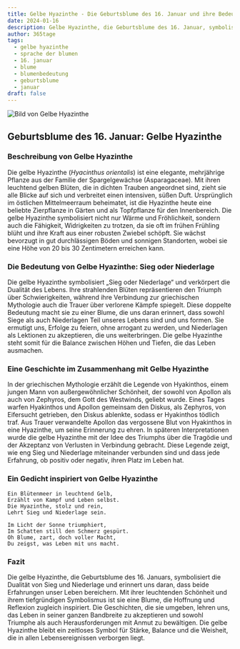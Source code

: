 ```yaml
---
title: Gelbe Hyazinthe - Die Geburtsblume des 16. Januar und ihre Bedeutung
date: 2024-01-16
description: Gelbe Hyazinthe, die Geburtsblume des 16. Januar, symbolisiert Sieg oder Niederlage. Erfahre mehr über ihre Geschichte, Bedeutung und Symbolik in der Sprache der Blumen.
author: 365tage
tags:
  - gelbe hyazinthe
  - sprache der blumen
  - 16. januar
  - blume
  - blumenbedeutung
  - geburtsblume
  - januar
draft: false
---
```


![Bild von Gelbe Hyazinthe](https://cdn.pixabay.com/photo/2015/04/23/19/03/hyacinth-736516_640.jpg#center)


## Geburtsblume des 16. Januar: Gelbe Hyazinthe

### Beschreibung von Gelbe Hyazinthe

Die gelbe Hyazinthe (_Hyacinthus orientalis_) ist eine elegante, mehrjährige Pflanze aus der Familie der Spargelgewächse (Asparagaceae). Mit ihren leuchtend gelben Blüten, die in dichten Trauben angeordnet sind, zieht sie alle Blicke auf sich und verbreitet einen intensiven, süßen Duft. Ursprünglich im östlichen Mittelmeerraum beheimatet, ist die Hyazinthe heute eine beliebte Zierpflanze in Gärten und als Topfpflanze für den Innenbereich. Die gelbe Hyazinthe symbolisiert nicht nur Wärme und Fröhlichkeit, sondern auch die Fähigkeit, Widrigkeiten zu trotzen, da sie oft im frühen Frühling blüht und ihre Kraft aus einer robusten Zwiebel schöpft. Sie wächst bevorzugt in gut durchlässigen Böden und sonnigen Standorten, wobei sie eine Höhe von 20 bis 30 Zentimetern erreichen kann.

### Die Bedeutung von Gelbe Hyazinthe: Sieg oder Niederlage

Die gelbe Hyazinthe symbolisiert „Sieg oder Niederlage“ und verkörpert die Dualität des Lebens. Ihre strahlenden Blüten repräsentieren den Triumph über Schwierigkeiten, während ihre Verbindung zur griechischen Mythologie auch die Trauer über verlorene Kämpfe spiegelt. Diese doppelte Bedeutung macht sie zu einer Blume, die uns daran erinnert, dass sowohl Siege als auch Niederlagen Teil unseres Lebens sind und uns formen. Sie ermutigt uns, Erfolge zu feiern, ohne arrogant zu werden, und Niederlagen als Lektionen zu akzeptieren, die uns weiterbringen. Die gelbe Hyazinthe steht somit für die Balance zwischen Höhen und Tiefen, die das Leben ausmachen.

### Eine Geschichte im Zusammenhang mit Gelbe Hyazinthe

In der griechischen Mythologie erzählt die Legende von Hyakinthos, einem jungen Mann von außergewöhnlicher Schönheit, der sowohl von Apollon als auch von Zephyros, dem Gott des Westwinds, geliebt wurde. Eines Tages warfen Hyakinthos und Apollon gemeinsam den Diskus, als Zephyros, von Eifersucht getrieben, den Diskus ablenkte, sodass er Hyakinthos tödlich traf. Aus Trauer verwandelte Apollon das vergossene Blut von Hyakinthos in eine Hyazinthe, um seine Erinnerung zu ehren. In späteren Interpretationen wurde die gelbe Hyazinthe mit der Idee des Triumphs über die Tragödie und der Akzeptanz von Verlusten in Verbindung gebracht. Diese Legende zeigt, wie eng Sieg und Niederlage miteinander verbunden sind und dass jede Erfahrung, ob positiv oder negativ, ihren Platz im Leben hat.

### Ein Gedicht inspiriert von Gelbe Hyazinthe

```
Ein Blütenmeer in leuchtend Gelb,  
Erzählt von Kampf und Leben selbst.  
Die Hyazinthe, stolz und rein,  
Lehrt Sieg und Niederlage sein.  

Im Licht der Sonne triumphiert,  
Im Schatten still den Schmerz gespürt.  
Oh Blume, zart, doch voller Macht,  
Du zeigst, was Leben mit uns macht.  
```

### Fazit

Die gelbe Hyazinthe, die Geburtsblume des 16. Januars, symbolisiert die Dualität von Sieg und Niederlage und erinnert uns daran, dass beide Erfahrungen unser Leben bereichern. Mit ihrer leuchtenden Schönheit und ihrem tiefgründigen Symbolismus ist sie eine Blume, die Hoffnung und Reflexion zugleich inspiriert. Die Geschichten, die sie umgeben, lehren uns, das Leben in seiner ganzen Bandbreite zu akzeptieren und sowohl Triumphe als auch Herausforderungen mit Anmut zu bewältigen. Die gelbe Hyazinthe bleibt ein zeitloses Symbol für Stärke, Balance und die Weisheit, die in allen Lebensereignissen verborgen liegt.